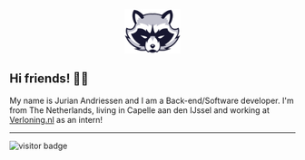 <div style="text-align: center" >
    <img src="./Raccoon-Face-Logo.svg" width="100px">
</div>

## Hi friends! 👋🤖

My name is Jurian Andriessen and I am a Back-end/Software developer. I'm from The Netherlands, living in Capelle aan den IJssel and working at [Verloning.nl](https://verloning.nl)  as an intern!
* * *
![visitor badge](https://visitor-badge.laobi.icu/badge?page_id=jwenjian.visitor-badge)
